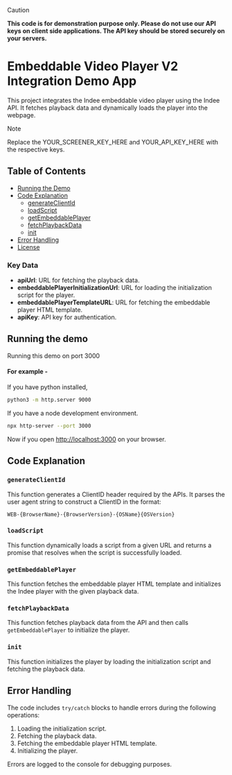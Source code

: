 > [!CAUTION]
**This code is for demonstration purpose only. Please do not use our API keys on client side applications.  The API key should
be stored securely on your servers.**

# Embeddable Video Player V2 Integration Demo App

This project integrates the Indee embeddable video player using the Indee API. It fetches playback data and dynamically loads the player into the webpage.

> [!NOTE] 
Replace the YOUR_SCREENER_KEY_HERE and YOUR_API_KEY_HERE with the respective keys.



## Table of Contents

- [Running the Demo](#running-the-demo)
- [Code Explanation](#code-explanation)
  - [generateClientId](#generateclientid)
  - [loadScript](#loadscript)
  - [getEmbeddablePlayer](#getembeddableplayer)
  - [fetchPlaybackData](#fetchplaybackdata)
  - [init](#init)
- [Error Handling](#error-handling)
- [License](#license)


### Key Data

- **apiUrl**: URL for fetching the playback data.
- **embeddablePlayerInitializationUrl**: URL for loading the initialization script for the player.
- **embeddablePlayerTemplateURL**: URL for fetching the embeddable player HTML template.
- **apiKey**: API key for authentication.

## Running the demo

Running this demo on port 3000

#### For example - 

If you have python installed, 

```bash
python3 -m http.server 9000
```

If you have a node development environment.


```bash
npx http-server --port 3000
```

Now if you open [http://localhost:3000](http://localhost:3000) on your browser.

## Code Explanation

### `generateClientId`

This function generates a ClientID header required by the APIs. It parses the user agent string to construct a ClientID in the format:

```
WEB-{BrowserName}-{BrowserVersion}-{OSName}{OSVersion}
```

### `loadScript`

This function dynamically loads a script from a given URL and returns a promise that resolves when the script is successfully loaded.

### `getEmbeddablePlayer`

This function fetches the embeddable player HTML template and initializes the Indee player with the given playback data.

### `fetchPlaybackData`

This function fetches playback data from the API and then calls `getEmbeddablePlayer` to initialize the player.

### `init`

This function initializes the player by loading the initialization script and fetching the playback data.

## Error Handling

The code includes `try/catch` blocks to handle errors during the following operations:

1. Loading the initialization script.
2. Fetching the playback data.
3. Fetching the embeddable player HTML template.
4. Initializing the player.

Errors are logged to the console for debugging purposes.